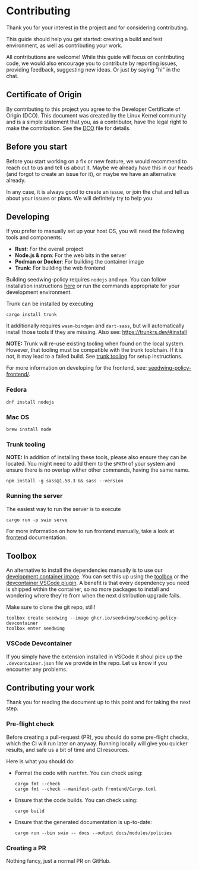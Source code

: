 # Contributing

Thank you for your interest in the project and for considering contributing.

This guide should help you get started: creating a build and test environment, as well as contributing your work.

All contributions are welcome! While this guide will focus on contributing code, we would also encourage you to contribute by reporting issues, providing feedback, suggesting new ideas. Or just by saying "hi" in the chat.

## Certificate of Origin

By contributing to this project you agree to the Developer Certificate of
Origin (DCO). This document was created by the Linux Kernel community and is a
simple statement that you, as a contributor, have the legal right to make the
contribution. See the [DCO](DCO) file for details.

## Before you start

Before you start working on a fix or new feature, we would recommend to reach out to us and tell us about it. Maybe
we already have this in our heads (and forgot to create an issue for it), or maybe we have an alternative already.

In any case, it is always good to create an issue, or join the chat and tell us about your issues or plans. We will
definitely try to help you.

## Developing

If you prefer to manually set up your host OS, you will need the following tools and components:

* **Rust**: For the overall project
* **Node.js & npm**: For the web bits in the server
* **Podman or Docker**: For building the container image
* **Trunk**: For building the web frontend

Building seedwing-policy requires `nodejs` and `npm`. You can follow installation instructions [here](https://developer.fedoraproject.org/tech/languages/nodejs/nodejs.html) or run the commands appropriate for your development environment.

Trunk can be installed by executing

```shell
cargo install trunk
```

It additionally requires `wasm-bindgen` and `dart-sass`, but will automatically install those tools if they are missing. Also see: https://trunkrs.dev/#install

**NOTE:** Trunk will re-use existing tooling when found on the local system. However, that tooling must be compatible
with the trunk toolchain. If it is not, it may lead to a failed build. See [trunk tooling](#trunk-tooling) for
setup instructions.

For more information on developing for the frontend, see: [seedwing-policy-frontend/](frontend/).

### Fedora

```shell
dnf install nodejs
```

### Mac OS

```shell
brew install node
```

### Trunk tooling

**NOTE:** In addition of installing these tools, please also ensure they can be located. You might need to add
them to the `$PATH` of your system and ensure there is no overlap wither other commands, having the same name.

```shell
npm install -g sass@1.58.3 && sass --version
```

### Running the server

The easiest way to run the server is to execute

```shell
cargo run -p swio serve
```

For more information on how to run frontend manually, take a look at [frontend](frontend/README.md) documentation.


## Toolbox

An alternative to install the dependencies manually is to use our [development container image](https://github.com/orgs/seedwing-io/packages/container/package/seedwing-policy-devcontainer).
You can set this up using the [toolbox](https://containertoolbx.org/) or the [devcontainer VSCode plugin](https://marketplace.visualstudio.com/items?itemName=ms-vscode-remote.remote-containers).
A benefit is that every dependency you need is shipped within the container, so no more packages to install and wondering where they're from when the next 
distribution upgrade fails.

Make sure to clone the git repo, still!

```shell
toolbox create seedwing --image ghcr.io/seedwing/seedwing-policy-devcontainer
toolbox enter seedwing
```

### VSCode Devcontainer

If you simply have the extension installed in VSCode it shoul pick up the `.devcontainer.json` file we provide in the repo. 
Let us know if you encounter any problems.

## Contributing your work

Thank you for reading the document up to this point and for taking the next step.

### Pre-flight check

Before creating a pull-request (PR), you should do some pre-flight checks, which the CI will run later on anyway.
Running locally will give you quicker results, and safe us a bit of time and CI resources.

Here is what you should do:

* Format the code with `rustfmt`. You can check using:

  ```shell
  cargo fmt --check
  cargo fmt --check --manifest-path frontend/Cargo.toml
  ```

* Ensure that the code builds. You can check using:

  ```shell
  cargo build
  ```

* Ensure that the generated documentation is up-to-date:

  ```shell
  cargo run --bin swio -- docs --output docs/modules/policies
  ```

### Creating a PR

Nothing fancy, just a normal PR on GitHub.

